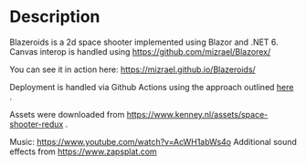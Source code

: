 # Description
Blazeroids is a 2d space shooter implemented using Blazor and .NET 6. Canvas interop is handled using https://github.com/mizrael/Blazorex/

You can see it in action here: https://mizrael.github.io/Blazeroids/

Deployment is handled via Github Actions using the approach outlined [here](https://www.davideguida.com/how-to-deploy-blazor-webassembly-on-github-pages-using-github-actions/) . 

Assets were downloaded from https://www.kenney.nl/assets/space-shooter-redux .

Music: https://www.youtube.com/watch?v=AcWH1abWs4o
Additional sound effects from https://www.zapsplat.com